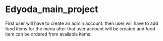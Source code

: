 # Edyoda_main_project

First user will have to create an admin account.
then user will have to add food items for the menu
after that user account will be created and food item can be ordered from available items.
